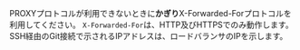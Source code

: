 PROXYプロトコルが利用できないときに**かぎり**X-Forwarded-Forプロトコルを利用してください。 `X-Forwarded-For`は、HTTP及びHTTPSでのみ動作します。 SSH経由のGit接続で示されるIPアドレスは、ロードバランサのIPを示します。
